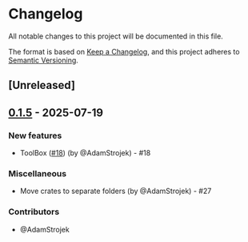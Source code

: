 # Changelog

All notable changes to this project will be documented in this file.

The format is based on [Keep a Changelog](https://keepachangelog.com/en/1.1.0/),
and this project adheres to [Semantic Versioning](https://semver.org/spec/v2.0.0.html).

## [Unreleased]

## [0.1.5](https://github.com/AdamStrojek/rust-agentai/compare/agentai-v0.1.4...agentai-v0.1.5) - 2025-07-19

### New features
- ToolBox ([#18](https://github.com/AdamStrojek/rust-agentai/pull/18)) (by @AdamStrojek) - #18

### Miscellaneous
- Move crates to separate folders (by @AdamStrojek) - #27

### Contributors

* @AdamStrojek
